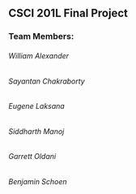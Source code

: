 ## CSCI 201L Final Project


### Team Members:
######  William Alexander
######  Sayantan Chakraborty
######  Eugene Laksana
######  Siddharth Manoj
######  Garrett Oldani
######  Benjamin Schoen
